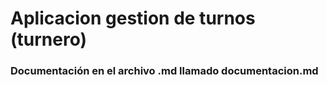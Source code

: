 # Aplicacion gestion de turnos (turnero)


### Documentación en el archivo .md llamado documentacion.md